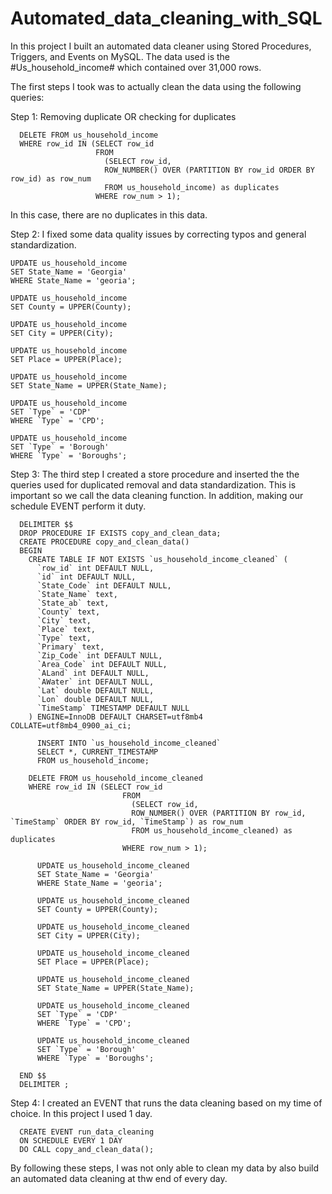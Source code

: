 # Automated_data_cleaning_with_SQL

In this project I built an automated data cleaner using Stored Procedures, Triggers, and Events on MySQL.
The data used is the #Us_household_income# which contained over 31,000 rows.

The first steps I took was to actually clean the data using the following queries:

  Step 1: Removing duplicate OR checking for duplicates

      DELETE FROM us_household_income
      WHERE row_id IN (SELECT row_id
                       FROM
                         (SELECT row_id, 
                         ROW_NUMBER() OVER (PARTITION BY row_id ORDER BY row_id) as row_num
                         FROM us_household_income) as duplicates
                       WHERE row_num > 1); 
                  

  In this case, there are no duplicates in this data.

  Step 2: I fixed some data quality issues by correcting typos and general standardization.
    
    UPDATE us_household_income
    SET State_Name = 'Georgia'
    WHERE State_Name = 'georia';
    
    UPDATE us_household_income
    SET County = UPPER(County);
    
    UPDATE us_household_income
    SET City = UPPER(City);
    
    UPDATE us_household_income
    SET Place = UPPER(Place);
    
    UPDATE us_household_income
    SET State_Name = UPPER(State_Name);
    
    UPDATE us_household_income
    SET `Type` = 'CDP'
    WHERE `Type` = 'CPD';
    
    UPDATE us_household_income
    SET `Type` = 'Borough'
    WHERE `Type` = 'Boroughs';


 Step 3: The third step I created a store procedure and inserted the the queries used for duplicated removal and data standardization. This is important so we call the data cleaning function. In addition, making our 
         schedule EVENT perform it duty.

      DELIMITER $$
      DROP PROCEDURE IF EXISTS copy_and_clean_data;
      CREATE PROCEDURE copy_and_clean_data()
      BEGIN 
      	CREATE TABLE IF NOT EXISTS `us_household_income_cleaned` (
      	  `row_id` int DEFAULT NULL,
      	  `id` int DEFAULT NULL,
      	  `State_Code` int DEFAULT NULL,
      	  `State_Name` text,
      	  `State_ab` text,
      	  `County` text,
      	  `City` text,
      	  `Place` text,
      	  `Type` text,
      	  `Primary` text,
      	  `Zip_Code` int DEFAULT NULL,
      	  `Area_Code` int DEFAULT NULL,
      	  `ALand` int DEFAULT NULL,
      	  `AWater` int DEFAULT NULL,
      	  `Lat` double DEFAULT NULL,
      	  `Lon` double DEFAULT NULL,
      	  `TimeStamp` TIMESTAMP DEFAULT NULL
      	) ENGINE=InnoDB DEFAULT CHARSET=utf8mb4 COLLATE=utf8mb4_0900_ai_ci;
      
          INSERT INTO `us_household_income_cleaned` 
          SELECT *, CURRENT_TIMESTAMP
          FROM us_household_income;
          
      	DELETE FROM us_household_income_cleaned
      	WHERE row_id IN (SELECT row_id
                             FROM
                               (SELECT row_id, 
                               ROW_NUMBER() OVER (PARTITION BY row_id, `TimeStamp` ORDER BY row_id, `TimeStamp`) as row_num
                               FROM us_household_income_cleaned) as duplicates
                             WHERE row_num > 1); 
      	
          UPDATE us_household_income_cleaned
          SET State_Name = 'Georgia'
          WHERE State_Name = 'georia';
          
          UPDATE us_household_income_cleaned
          SET County = UPPER(County);
          
          UPDATE us_household_income_cleaned
          SET City = UPPER(City);
          
          UPDATE us_household_income_cleaned
          SET Place = UPPER(Place);
          
          UPDATE us_household_income_cleaned
          SET State_Name = UPPER(State_Name);
          
          UPDATE us_household_income_cleaned
          SET `Type` = 'CDP'
          WHERE `Type` = 'CPD';
          
          UPDATE us_household_income_cleaned
          SET `Type` = 'Borough'
          WHERE `Type` = 'Boroughs';
      
      END $$
      DELIMITER ; 

Step 4: I created an EVENT that runs the data cleaning based on my time of choice. In this project I used 1 day. 

      CREATE EVENT run_data_cleaning
      ON SCHEDULE EVERY 1 DAY
      DO CALL copy_and_clean_data();


By following these steps, I was not only able to clean my data by also build an automated data cleaning at thw end of every day.

      
         
